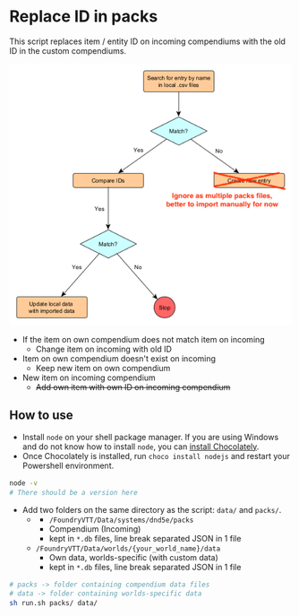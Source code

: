 # Replace ID in packs

This script replaces item / entity ID on incoming compendiums with the old ID in the custom compendiums.

![Compendium Logic](compendium-logic.png)

- If the item on own compendium does not match item on incoming
  - Change item on incoming with old ID
- Item on own compendium doesn't exist on incoming
  - Keep new item on own compendium 
- New item on incoming compendium
  - ~~Add own item with own ID on incoming compendium~~

## How to use

- Install `node` on your shell package manager. If you are using Windows and do not know how to install `node`, you can [install Chocolately](https://gist.github.com/callunaborealis/d170ff62325aa2522f66947ee2558605).
- Once Chocolately is installed, run `choco install nodejs` and restart your Powershell environment.

```sh
node -v
# There should be a version here
```

- Add two folders on the same directory as the script: `data/` and `packs/`.
  - - `/FoundryVTT/Data/systems/dnd5e/packs`
    - Compendium (Incoming)
    - kept in `*.db` files, line break separated JSON in 1 file
  - `/FoundryVTT/Data/worlds/{your_world_name}/data`
    - Own data, worlds-specific (with custom data)
    - kept in `*.db` files, line break separated JSON in 1 file

```sh
# packs -> folder containing compendium data files
# data -> folder containing worlds-specific data
sh run.sh packs/ data/
```

